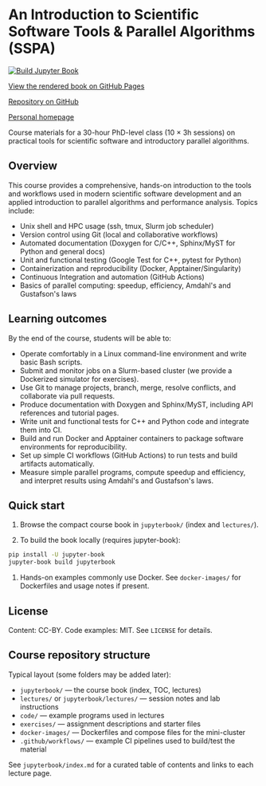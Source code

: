 # An Introduction to Scientific Software Tools & Parallel Algorithms (SSPA)

[![Build Jupyter Book](https://github.com/luca-heltai/sspa/actions/workflows/build-book.yml/badge.svg)](https://github.com/luca-heltai/sspa/actions/workflows/build-book.yml)

[View the rendered book on GitHub Pages](https://luca-heltai.github.io/sspa/)

[Repository on GitHub](https://github.com/luca-heltai/sspa)

[Personal homepage](https://luca-heltai.github-io.com)

Course materials for a 30-hour PhD-level class (10 × 3h sessions) on practical tools for scientific software and introductory parallel algorithms.

## Overview

This course provides a comprehensive, hands-on introduction to the tools and workflows used in modern scientific software development and an applied introduction to parallel algorithms and performance analysis. Topics include:

- Unix shell and HPC usage (ssh, tmux, Slurm job scheduler)
- Version control using Git (local and collaborative workflows)
- Automated documentation (Doxygen for C/C++, Sphinx/MyST for Python and general docs)
- Unit and functional testing (Google Test for C++, pytest for Python)
- Containerization and reproducibility (Docker, Apptainer/Singularity)
- Continuous Integration and automation (GitHub Actions)
- Basics of parallel computing: speedup, efficiency, Amdahl's and Gustafson's laws

## Learning outcomes

By the end of the course, students will be able to:

- Operate comfortably in a Linux command-line environment and write basic Bash scripts.
- Submit and monitor jobs on a Slurm-based cluster (we provide a Dockerized simulator for exercises).
- Use Git to manage projects, branch, merge, resolve conflicts, and collaborate via pull requests.
- Produce documentation with Doxygen and Sphinx/MyST, including API references and tutorial pages.
- Write unit and functional tests for C++ and Python code and integrate them into CI.
- Build and run Docker and Apptainer containers to package software environments for reproducibility.
- Set up simple CI workflows (GitHub Actions) to run tests and build artifacts automatically.
- Measure simple parallel programs, compute speedup and efficiency, and interpret results using Amdahl's and Gustafson's laws.

## Quick start

1. Browse the compact course book in `jupyterbook/` (index and `lectures/`).

1. To build the book locally (requires jupyter-book):

```bash
pip install -U jupyter-book
jupyter-book build jupyterbook
```

1. Hands-on examples commonly use Docker. See `docker-images/` for Dockerfiles and usage notes if present.

## License

Content: CC-BY. Code examples: MIT. See `LICENSE` for details.

## Course repository structure

Typical layout (some folders may be added later):

- `jupyterbook/` — the course book (index, TOC, lectures)
- `lectures/` or `jupyterbook/lectures/` — session notes and lab instructions
- `code/` — example programs used in lectures
- `exercises/` — assignment descriptions and starter files
- `docker-images/` — Dockerfiles and compose files for the mini-cluster
- `.github/workflows/` — example CI pipelines used to build/test the material

See `jupyterbook/index.md` for a curated table of contents and links to each lecture page.
